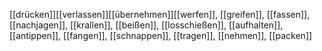 [[drücken]][[verlassen]][[übernehmen]][[werfen]], [[greifen]], [[fassen]], [[nachjagen]], [[krallen]], [[beißen]], [[losschießen]], [[aufhalten]], [[antippen]], [[fangen]], [[schnappen]], [[tragen]], [[nehmen]], [[packen]]